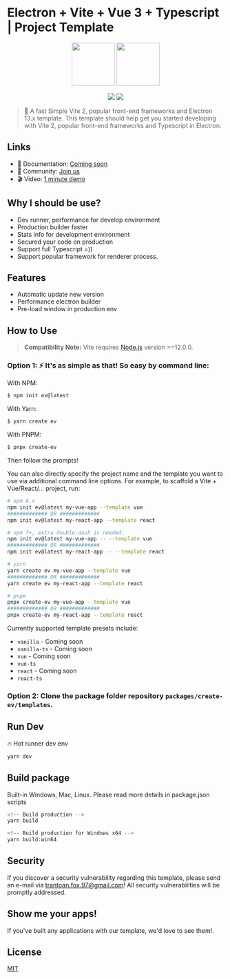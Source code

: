 # Electron + Vite + Vue 3 + Typescript | Project Template

<p align="center">
  <img width="100px" src="https://upload.wikimedia.org/wikipedia/commons/thumb/9/91/Electron_Software_Framework_Logo.svg/1024px-Electron_Software_Framework_Logo.svg.png">
  <img width="100px" src="https://i.2kvn.com/img/vib-2021-logo.svg">
</p>

<p align="center">
  <img src="https://img.shields.io/badge/Electron-^13.1.7-brightgreen?style=plastic&logo=electron">
  <img src="https://img.shields.io/badge/Vite-%5E2.4.3-brightgreen?style=plastic&logo=vite">
</p>

> 👻 A fast Simple Vite 2, popular front-end frameworks and Electron 13.x template. This template should help get you started developing with Vite 2, popular front-end frameworks and Typescript in Electron.

## Links

- 📘 Documentation: [Coming soon](https://github.com/trantoan960/electron-vite-template)
- 👥 Community: [Join us](https://www.facebook.com/groups/chiasekienthuclaptrinhrhpteam/)
- 🎬 Video: [1 minute demo](https://github.com/trantoan960/electron-vite-template)

## Why I should be use?

- Dev runner, performance for develop environment
- Production builder faster
- Stats info for development environment
- Secured your code on production
- Support full Typescript =))
- Support popular framework for renderer process.

## Features

- Automatic update new version
- Performance electron builder
- Pre-load window in production env
  
## How to Use

> **Compatibility Note:**
> Vite requires [Node.js](https://nodejs.org/en/) version >=12.0.0.

### Option 1: ⚡️ It's as simple as that! So easy by command line:

With NPM:

```bash
$ npm init ev@latest
```

With Yarn:

```bash
$ yarn create ev
```

With PNPM:

```bash
$ pnpx create-ev
```

Then follow the prompts!

You can also directly specify the project name and the template you want to use via additional command line options. For example, to scaffold a Vite + Vue/React/... project, run:

```bash
# npm 6.x
npm init ev@latest my-vue-app --template vue
############# OR #############
npm init ev@latest my-react-app --template react

# npm 7+, extra double-dash is needed:
npm init ev@latest my-vue-app -- --template vue
############# OR #############
npm init ev@latest my-react-app -- --template react

# yarn
yarn create ev my-vue-app --template vue
############# OR #############
yarn create ev my-react-app --template react

# pnpm
pnpx create-ev my-vue-app --template vue
############# OR #############
pnpx create-ev my-react-app --template react
```

Currently supported template presets include:

- `vanilla` - Coming soon
- `vanilla-ts` - Coming soon
- `vue` - Coming soon
- `vue-ts`
- `react` - Coming soon
- `react-ts`

### Option 2: Clone the package folder repository `packages/create-ev/templates`.

## Run Dev

🔥 Hot runner dev env

```sh
yarn dev
```

## Build package

Built-in Windows, Mac, Linux. Please read more details in package.json scripts

```sh
<!-- Build production -->
yarn build

<!-- Build production for Windows x64 -->
yarn build:win64
```

## Security

If you discover a security vulnerability regarding this template, please send an e-mail via trantoan.fox.97@gmail.com! All security vulnerabilities will be promptly addressed.

## Show me your apps!
If you've built any applications with our template, we'd love to see them!.

## License

[MIT](https://github.com/trantoan960/electron-vite-template/blob/dev-ts/LICENSE)
